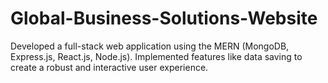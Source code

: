 # Global-Business-Solutions-Website

Developed a full-stack web application using the MERN (MongoDB, Express.js, React.js, Node.js). Implemented features like data saving to create a robust and interactive user experience.
